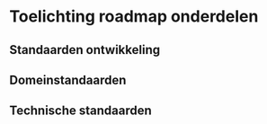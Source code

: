 # Toelichting roadmap onderdelen

## Standaarden ontwikkeling



## Domeinstandaarden




## Technische standaarden

